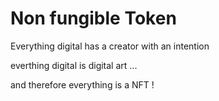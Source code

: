 # Non fungible Token

Everything digital has a creator with an intention 

everthing digital is digital art ... 

and therefore everything is a NFT !
